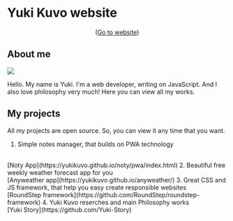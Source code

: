 # Yuki Kuvo website
<p align="center">(<a href="https://yuki-story.github.io/main/">Go to website</a>)</p>

## About me
<img src="https://raw.githubusercontent.com/Yuki-Story/images/main/Yuki%20Kuvo.jpg token=GHSAT0AAAAAABWU6AKIMC5BZE2AOVIOQXJUYW5MY3Q" heigh="200px">

Hello. My name is Yuki. I'm a web developer, writing on JavaScript. And I also love philosophy very much! Here you can view all my works.

## My projects
All my projects are open source. So, you can view it any time that you want.

1. Simple notes manager, that builds on PWA technology
<br />
[Noty App](https://yukikuvo.github.io/noty/pwa/index.html)
2. Beautiful free weekly weather forecast app for you
<br />
[Anyweather app](https://yukikuvo.github.io/anyweather/)
3. Great CSS and JS framework, that help you easy create responsible websites
<br />
[RoundStep framework](https://github.com/RoundStep/roundstep-framework)
4. Yuki Kuvo reserches and main Philosophy works
<br />
[Yuki Story](https://github.com/Yuki-Story)
